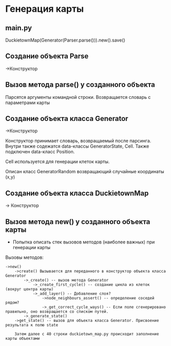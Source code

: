 # Генерация карты
## main.py
DuckietownMap(Generator(Parser.parse())).new().save()

## Создание объекта Parse 
->Конструктор

## Вызов метода parse() у созданного объекта
  
Парсятся аргументы командной строки. Возвращается словарь с параметрами карты

## Создание объекта класса Generator
->Конструктор

Конструктор принимает словарь, возвращаемый после парсинга.
Внутри также содежатся data-классы GeneratorState, Cell. Также подключен data-класс Position.

Cell используется для генерации клеток карты.

Описан класс GeneratorRandom возвращающий случайные координаты (x,y)

## Создание объекта класса DuckietownMap
-> Конструктор

## Вызов метода new() у созданного объекта карты

* Попытка описать стек вызовов методов (наиболее важных) при генерации карты

Вызовы методов:

    ->new()
        ->create() Вызывается для переданного в конструктор объекта класса Generator
            ->_create() -- вызов метода Generator
                ->_create_first_cycle() -- создание цикла из клеток (вокруг центра карты)
                ->_add_layer() -- Добавление слоя?
                    ->node_neighbours_assert() -- определение соседей рядом?
                    ->_get_correct_cycle_ways() -- Если поле сгенерировано правильно, оно возвращается со списком путей.
            ->_generate_state()
        ->get_state() -- вызов для объекта класса Generator. Присвоение результата к полю state
        
        Затем далее с 40 строки duckietown_map.py происходит заполнение карты объектами 
